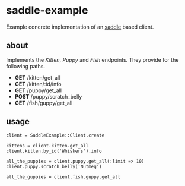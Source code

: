 # saddle-example

Example concrete implementation of an [saddle](https://github.com/mLewisLogic/saddle) based client.

## about

Implements the _Kitten_, _Puppy_ and _Fish_ endpoints. They provide for the following paths.
* **GET**  /kitten/get_all
* **GET**  /kitten/:id/info
* **GET**  /puppy/get_all
* **POST** /puppy/scratch_belly
* **GET**  /fish/guppy/get_all


## usage

    client = SaddleExample::Client.create

    kittens = client.kitten.get_all
    client.kitten.by_id('Whiskers').info

    all_the_puppies = client.puppy.get_all(:limit => 10)
    client.puppy.scratch_belly('Nutmeg')

    all_the_guppies = client.fish.guppy.get_all
